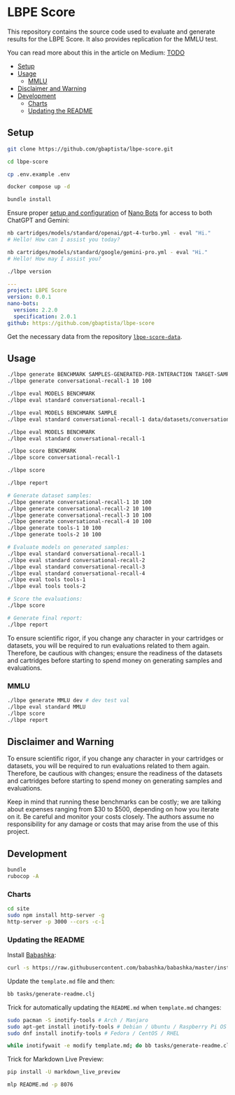 # LBPE Score

This repository contains the source code used to evaluate and generate results for the LBPE Score. It also provides replication for the MMLU test.

You can read more about this in the article on Medium: [TODO](#)

- [Setup](#setup)
- [Usage](#usage)
    - [MMLU](#mmlu)
- [Disclaimer and Warning](#disclaimer-and-warning)
- [Development](#development)
    - [Charts](#charts)
    - [Updating the README](#updating-the-readme)

## Setup

```sh
git clone https://github.com/gbaptista/lbpe-score.git

cd lbpe-score

cp .env.example .env

docker compose up -d

bundle install
```

Ensure proper [setup and configuration](https://github.com/icebaker/ruby-nano-bots?tab=readme-ov-file#setup) of [Nano Bots](https://github.com/icebaker/ruby-nano-bots) for access to both ChatGPT and Gemini:

```sh
nb cartridges/models/standard/openai/gpt-4-turbo.yml - eval "Hi."
# Hello! How can I assist you today?

nb cartridges/models/standard/google/gemini-pro.yml - eval "Hi." 
# Hello! How may I assist you?
```

```sh
./lbpe version
```

```yaml
---
project: LBPE Score
version: 0.0.1
nano-bots:
  version: 2.2.0
  specification: 2.0.1
github: https://github.com/gbaptista/lbpe-score
```

Get the necessary data from the repository [`lbpe-score-data`](https://github.com/gbaptista/lbpe-score-data).


## Usage

```sh
./lbpe generate BENCHMARK SAMPLES-GENERATED-PER-INTERACTION TARGET-SAMPLES-NUMBER
./lbpe generate conversational-recall-1 10 100

./lbpe eval MODELS BENCHMARK
./lbpe eval standard conversational-recall-1

./lbpe eval MODELS BENCHMARK SAMPLE
./lbpe eval standard conversational-recall-1 data/datasets/conversational-recall-1/sample.yml

./lbpe eval MODELS BENCHMARK
./lbpe eval standard conversational-recall-1

./lbpe score BENCHMARK
./lbpe score conversational-recall-1

./lbpe score

./lbpe report
```

```sh
# Generate dataset samples:
./lbpe generate conversational-recall-1 10 100
./lbpe generate conversational-recall-2 10 100
./lbpe generate conversational-recall-3 10 100
./lbpe generate conversational-recall-4 10 100
./lbpe generate tools-1 10 100
./lbpe generate tools-2 10 100

# Evaluate models on generated samples:
./lbpe eval standard conversational-recall-1
./lbpe eval standard conversational-recall-2
./lbpe eval standard conversational-recall-3
./lbpe eval standard conversational-recall-4
./lbpe eval tools tools-1
./lbpe eval tools tools-2

# Score the evaluations:
./lbpe score

# Generate final report:
./lbpe report
```

To ensure scientific rigor, if you change any character in your cartridges or datasets, you will be required to run evaluations related to them again. Therefore, be cautious with changes; ensure the readiness of the datasets and cartridges before starting to spend money on generating samples and evaluations.

### MMLU

```sh
./lbpe generate MMLU dev # dev test val
./lbpe eval standard MMLU
./lbpe score
./lbpe report
```

## Disclaimer and Warning

To ensure scientific rigor, if you change any character in your cartridges or datasets, you will be required to run evaluations related to them again. Therefore, be cautious with changes; ensure the readiness of the datasets and cartridges before starting to spend money on generating samples and evaluations.

Keep in mind that running these benchmarks can be costly; we are talking about expenses ranging from $30 to $500, depending on how you iterate on it. Be careful and monitor your costs closely. The authors assume no responsibility for any damage or costs that may arise from the use of this project.

## Development

```sh
bundle
rubocop -A
```

### Charts
```sh
cd site
sudo npm install http-server -g
http-server -p 3000 --cors -c-1
```

### Updating the README

Install [Babashka](https://babashka.org):

```sh
curl -s https://raw.githubusercontent.com/babashka/babashka/master/install | sudo bash
```

Update the `template.md` file and then:

```sh
bb tasks/generate-readme.clj
```

Trick for automatically updating the `README.md` when `template.md` changes:

```sh
sudo pacman -S inotify-tools # Arch / Manjaro
sudo apt-get install inotify-tools # Debian / Ubuntu / Raspberry Pi OS
sudo dnf install inotify-tools # Fedora / CentOS / RHEL

while inotifywait -e modify template.md; do bb tasks/generate-readme.clj; done
```

Trick for Markdown Live Preview:
```sh
pip install -U markdown_live_preview

mlp README.md -p 8076
```
